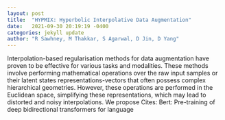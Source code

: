 ```yaml
---
layout: post
title:  "HYPMIX: Hyperbolic Interpolative Data Augmentation"
date:   2021-09-30 20:19:19 -0400
categories: jekyll update
author: "R Sawhney, M Thakkar, S Agarwal, D Jin, D Yang"
---
```

Interpolation-based regularisation methods for data augmentation have proven to be effective for various tasks and modalities. These methods involve performing mathematical operations over the raw input samples or their latent states representations-vectors that often possess complex hierarchical geometries. However, these operations are performed in the Euclidean space, simplifying these representations, which may lead to distorted and noisy interpolations. We propose Cites: Bert: Pre-training of deep bidirectional transformers for language